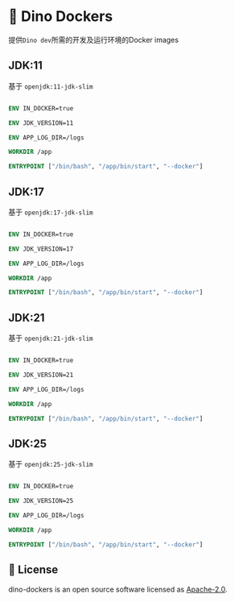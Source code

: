 <!--
 Copyright 2023 dinosdev.cn.
 SPDX-License-Identifier: Apache-2.0
-->

# 🦖 Dino Dockers
提供`Dino dev`所需的开发及运行环境的Docker images

## JDK:11
基于 `openjdk:11-jdk-slim`

```dockerfile

ENV IN_DOCKER=true

ENV JDK_VERSION=11

ENV APP_LOG_DIR=/logs

WORKDIR /app

ENTRYPOINT ["/bin/bash", "/app/bin/start", "--docker"]
```

## JDK:17
基于 `openjdk:17-jdk-slim`

```dockerfile

ENV IN_DOCKER=true

ENV JDK_VERSION=17

ENV APP_LOG_DIR=/logs

WORKDIR /app

ENTRYPOINT ["/bin/bash", "/app/bin/start", "--docker"]
```

## JDK:21
基于 `openjdk:21-jdk-slim`

```dockerfile

ENV IN_DOCKER=true

ENV JDK_VERSION=21

ENV APP_LOG_DIR=/logs

WORKDIR /app

ENTRYPOINT ["/bin/bash", "/app/bin/start", "--docker"]
```

## JDK:25
基于 `openjdk:25-jdk-slim`

```dockerfile

ENV IN_DOCKER=true

ENV JDK_VERSION=25

ENV APP_LOG_DIR=/logs

WORKDIR /app

ENTRYPOINT ["/bin/bash", "/app/bin/start", "--docker"]
```

## 📄 License

dino-dockers is an open source software licensed as [Apache-2.0](./LICENSE).
